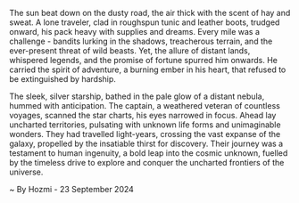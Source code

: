 
The sun beat down on the dusty road, the air thick with the scent of hay and sweat.  A lone traveler, clad in roughspun tunic and leather boots, trudged onward, his pack heavy with supplies and dreams. Every mile was a challenge - bandits lurking in the shadows, treacherous terrain, and the ever-present threat of wild beasts. Yet, the allure of distant lands, whispered legends, and the promise of fortune spurred him onwards.  He carried the spirit of adventure, a burning ember in his heart, that refused to be extinguished by hardship. 

The sleek, silver starship, bathed in the pale glow of a distant nebula, hummed with anticipation.  The captain, a weathered veteran of countless voyages, scanned the star charts, his eyes narrowed in focus.  Ahead lay uncharted territories, pulsating with unknown life forms and unimaginable wonders.  They had travelled light-years, crossing the vast expanse of the galaxy, propelled by the insatiable thirst for discovery. Their journey was a testament to human ingenuity, a bold leap into the cosmic unknown, fuelled by the timeless drive to explore and conquer the uncharted frontiers of the universe. 

~ By Hozmi - 23 September 2024
